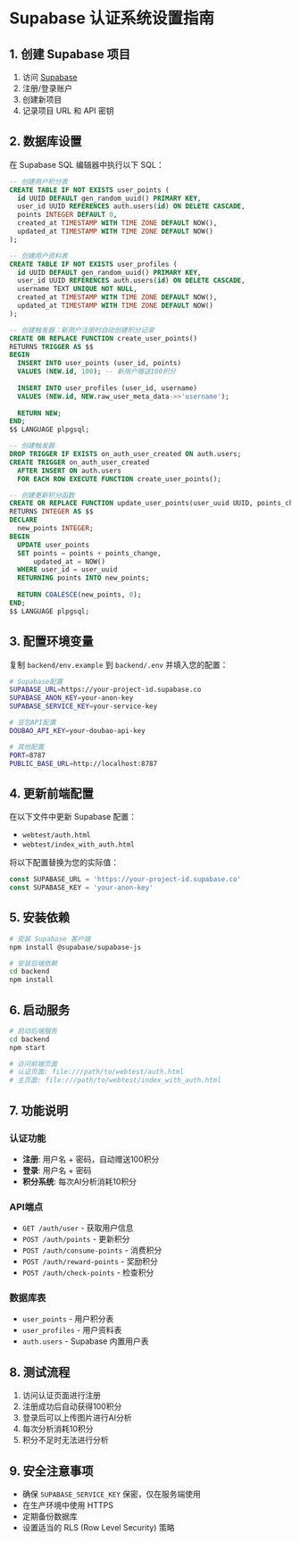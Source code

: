 # Supabase 认证系统设置指南

## 1. 创建 Supabase 项目

1. 访问 [Supabase](https://supabase.com)
2. 注册/登录账户
3. 创建新项目
4. 记录项目 URL 和 API 密钥

## 2. 数据库设置

在 Supabase SQL 编辑器中执行以下 SQL：

```sql
-- 创建用户积分表
CREATE TABLE IF NOT EXISTS user_points (
  id UUID DEFAULT gen_random_uuid() PRIMARY KEY,
  user_id UUID REFERENCES auth.users(id) ON DELETE CASCADE,
  points INTEGER DEFAULT 0,
  created_at TIMESTAMP WITH TIME ZONE DEFAULT NOW(),
  updated_at TIMESTAMP WITH TIME ZONE DEFAULT NOW()
);

-- 创建用户资料表
CREATE TABLE IF NOT EXISTS user_profiles (
  id UUID DEFAULT gen_random_uuid() PRIMARY KEY,
  user_id UUID REFERENCES auth.users(id) ON DELETE CASCADE,
  username TEXT UNIQUE NOT NULL,
  created_at TIMESTAMP WITH TIME ZONE DEFAULT NOW(),
  updated_at TIMESTAMP WITH TIME ZONE DEFAULT NOW()
);

-- 创建触发器：新用户注册时自动创建积分记录
CREATE OR REPLACE FUNCTION create_user_points()
RETURNS TRIGGER AS $$
BEGIN
  INSERT INTO user_points (user_id, points)
  VALUES (NEW.id, 100); -- 新用户赠送100积分
  
  INSERT INTO user_profiles (user_id, username)
  VALUES (NEW.id, NEW.raw_user_meta_data->>'username');
  
  RETURN NEW;
END;
$$ LANGUAGE plpgsql;

-- 创建触发器
DROP TRIGGER IF EXISTS on_auth_user_created ON auth.users;
CREATE TRIGGER on_auth_user_created
  AFTER INSERT ON auth.users
  FOR EACH ROW EXECUTE FUNCTION create_user_points();

-- 创建更新积分函数
CREATE OR REPLACE FUNCTION update_user_points(user_uuid UUID, points_change INTEGER)
RETURNS INTEGER AS $$
DECLARE
  new_points INTEGER;
BEGIN
  UPDATE user_points 
  SET points = points + points_change,
      updated_at = NOW()
  WHERE user_id = user_uuid
  RETURNING points INTO new_points;
  
  RETURN COALESCE(new_points, 0);
END;
$$ LANGUAGE plpgsql;
```

## 3. 配置环境变量

复制 `backend/env.example` 到 `backend/.env` 并填入您的配置：

```bash
# Supabase配置
SUPABASE_URL=https://your-project-id.supabase.co
SUPABASE_ANON_KEY=your-anon-key
SUPABASE_SERVICE_KEY=your-service-key

# 豆包API配置
DOUBAO_API_KEY=your-doubao-api-key

# 其他配置
PORT=8787
PUBLIC_BASE_URL=http://localhost:8787
```

## 4. 更新前端配置

在以下文件中更新 Supabase 配置：

- `webtest/auth.html`
- `webtest/index_with_auth.html`

将以下配置替换为您的实际值：

```javascript
const SUPABASE_URL = 'https://your-project-id.supabase.co'
const SUPABASE_KEY = 'your-anon-key'
```

## 5. 安装依赖

```bash
# 安装 Supabase 客户端
npm install @supabase/supabase-js

# 安装后端依赖
cd backend
npm install
```

## 6. 启动服务

```bash
# 启动后端服务
cd backend
npm start

# 访问前端页面
# 认证页面: file:///path/to/webtest/auth.html
# 主页面: file:///path/to/webtest/index_with_auth.html
```

## 7. 功能说明

### 认证功能
- **注册**: 用户名 + 密码，自动赠送100积分
- **登录**: 用户名 + 密码
- **积分系统**: 每次AI分析消耗10积分

### API端点
- `GET /auth/user` - 获取用户信息
- `POST /auth/points` - 更新积分
- `POST /auth/consume-points` - 消费积分
- `POST /auth/reward-points` - 奖励积分
- `POST /auth/check-points` - 检查积分

### 数据库表
- `user_points` - 用户积分表
- `user_profiles` - 用户资料表
- `auth.users` - Supabase 内置用户表

## 8. 测试流程

1. 访问认证页面进行注册
2. 注册成功后自动获得100积分
3. 登录后可以上传图片进行AI分析
4. 每次分析消耗10积分
5. 积分不足时无法进行分析

## 9. 安全注意事项

- 确保 `SUPABASE_SERVICE_KEY` 保密，仅在服务端使用
- 在生产环境中使用 HTTPS
- 定期备份数据库
- 设置适当的 RLS (Row Level Security) 策略
